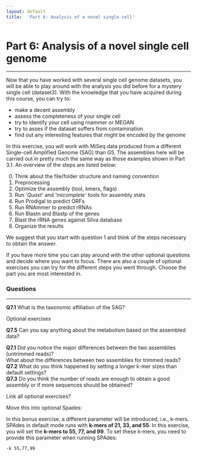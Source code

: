 ```yaml
---
layout: default
title:  'Part 6: Analysis of a novel single cell'
---
```


# Part 6: Analysis of a novel single cell genome
---

Now that you have worked with several single cell genome datasets, you will be able to play around with the analysis you did before for a mystery single cell (dataset3). 
With the knowledge that you have acquired during this course, you can try to:

- make a decent assembly
- assess the completeness of your single cell
- try to identify your cell using rnammer or MEGAN
- try to asses if the dataset suffers from contamination
- find out any interesting features that might be encoded by the genome

In this exercise, you will work with MiSeq data produced from a different Single-cell Amplified Genome (SAG) than G5. 
The assemblies here will be carried out in pretty much the same way as those examples shown in Part 3.1.
An overview of the steps are listed below:

0. Think about the file/folder structure and naming convention
1. Preprocessing
2. Optimize the assembly (tool, kmers, flags)
3. Run *'Quast'* and *'micomplete'* tools for assembly stats
4. Run Prodigal to predict ORFs
5. Run RNAmmer to predict rRNAs
6. Run Blastn and Blastp of the genes
7. Blast the rRNA genes against Silva database
8. Organize the results


We suggest that you start with question 1 and think of the steps necessary to obtain the answer. 

If you have more time you can play around with the other optional questions and decide where you want to focus. There are also a couple of optional exercises you can try for the different steps you went through. Choose the part you are most interested in.

### Questions
---

**Q7.1** What is the taxonomic affiliation of the SAG?  

Optional exercises

**Q7.5** Can you say anything about the metabolism based on the assembled data?  

**Q7.1** Did you notice the major differences between the two assemblies (untrimmed reads)?  
What about the differences between two assemblies for trimmed reads?  
**Q7.2** What do you think happened by setting a longer k-mer sizes than default settings?  
**Q7.3** Do you think the number of reads are enough to obtain a good assembly or if more sequences should be obtained?  

Link all optional exercises?

Move this into optional Spades:

In this bonus exercise, a different parameter will be introduced, i.e., k-mers. SPAdes in default mode runs with **k-mers of 21, 33, and 55**. 
In this exercise, you will set the **k-mers to 55, 77, and 99**. To set these k-mers, you need to provide this parameter when running SPAdes:

```
-k 55,77,99
```






